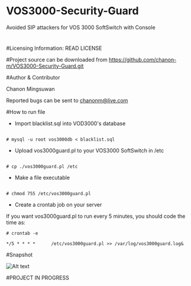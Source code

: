# VOS3000-Security-Guard
Avoided SIP attackers for VOS 3000 SoftSwitch with Console

#

#Licensing Information: READ LICENSE

#Project source can be downloaded from
https://github.com/chanon-m/VOS3000-Security-Guard.git

#Author & Contributor

Chanon Mingsuwan

Reported bugs can be sent to chanonm@live.com

#How to run file

* Import blacklist.sql into VOD3000's database

```

# mysql -u root vos3000db < blacklist.sql

```

* Upload vos3000guard.pl to your VOS3000 SoftSwitch in /etc

```

# cp ./vos3000guard.pl /etc

```

* Make a file executable 

```

# chmod 755 /etc/vos3000guard.pl

```

* Create a crontab job on your server

If you want vos3000guard.pl to run every 5 minutes, you should code the time as:


```
# crontab -e

*/5 * * * *      /etc/vos3000guard.pl >> /var/log/vos3000guard.log&

```

#Snapshot

![Alt text](http://www.icalleasy.com/images/vos_g_sp2.png "snapshot 2") 


#PROJECT IN PROGRESS
